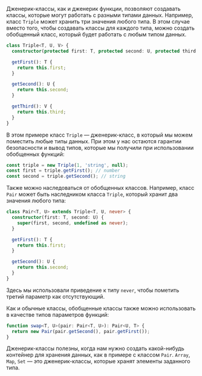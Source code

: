 
Дженерик-классы, как и дженерик функции, позволяют создавать классы, которые могут работать с разными типами данных. Например, класс `Triple` может хранить три значения любого типа. В этом случае вместо того, чтобы создавать классы для каждого типа, можно создать обобщенный класс, который будет работать с любым типом данных.

<!-- TODO - автору: не хватает подписи к коду - что мы тут показываем? -->

```typescript
class Triple<T, U, V> {
  constructor(protected first: T, protected second: U, protected third: V) {}

  getFirst(): T {
    return this.first;
  }

  getSecond(): U {
    return this.second;
  }

  getThird(): V {
    return this.third;
  }
}
```

В этом примере класс `Triple` — дженерик-класс, в который мы можем поместить любые типы данных. При этом у нас остаются гарантии безопасности и вывод типов, которые мы получили при использовании обобщенных функций:

```typescript
const triple = new Triple(1, 'string', null);
const first = triple.getFirst(); // number
const second = triple.getSecond(); // string
```

<!-- TODO - автору: не хватает описания кода - на что обратить внимание, или что тут сделали -->

Также можно наследоваться от обобщенных классов. Например, класс `Pair` может быть наследником класса `Triple`, который хранит два значения любого типа:

```typescript
class Pair<T, U> extends Triple<T, U, never> {
  constructor(first: T, second: U) {
    super(first, second, undefined as never);
  }

  getFirst(): T {
    return this.first;
  }

  getSecond(): U {
    return this.second;
  }
}
```

Здесь мы использовали приведение к типу `never`, чтобы пометить третий параметр как отсутствующий.

Как и обычные классы, обобщенные классы также можно использовать в качестве типов параметров функций:

```typescript
function swap<T, U>(pair: Pair<T, U>): Pair<U, T> {
  return new Pair(pair.getSecond(), pair.getFirst());
}
```

<!-- TODO - автору: не хватает описания кода - на что обратить внимание, или что тут сделали -->

Дженерик-классы полезны, когда нам нужно создать какой-нибудь контейнер для хранения данных, как в примере с классом `Pair`. `Array`, `Map`, `Set` — это дженерик-классы, которые хранят элементы заданного типа.
